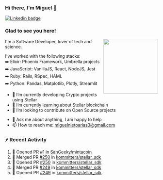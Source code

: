 ### Hi there, I'm Miguel 👋

<a href="https://linkedin.com/in/miguelnietoa/" target="_blank" rel="noopener noreferrer">
  <img src="https://img.shields.io/badge/-LinkedIn-0e76a8?style=flat-square&logo=Linkedin&logoColor=white" alt="Linkedin badge">
</a>
<!-- [![Website Badge](https://img.shields.io/badge/Website-3b5998?style=flat-square&logo=google-chrome&logoColor=white)](#notavailablenow#) 

<img src="https://i.imgur.com/tbrLrt5.gif" width=400 alt="Coding GIF" align="right"/>
-->


### Glad to see you here!
<a href="https://github.com/miguelnietoa"><img src="https://github-readme-stats.vercel.app/api?username=miguelnietoa&show_icons=true&hide_border=true&count_private=true&include_all_commits=true&theme=tokyonight" height="180em" align="right"/></a>
I'm a Software Developer, lover of tech and science. 

I've worked with the following stacks:\
➡️ Elixir: Phoenix Framework, Umbrella projects\
➡️ JavaScript: VanillaJS, React, NodeJS, Jest\
➡️ Ruby: Rails, RSpec, HAML\
➡️ Python: Pandas, Matplotlib, Plotly, Streamlit

- 🔭 I’m currently developing Crypto projects using Stellar
- 🌱 I’m currently learning about Stellar blockchain
- 👯 I’m looking to contribute on Open Source projects
<!-- 
- 😄 I just finished a Machine Learning course! 
- 🤔 I’m looking for help with ...
-->
- 💬 Ask me about anything, I am happy to help
- 📫 How to reach me: miguelnietoarias3@gmail.com

### ⚡ Recent Activity

<!--START_SECTION:activity-->
1. 💪 Opened PR [#1](https://github.com/SanGeeky/mintacoin/pull/1) in [SanGeeky/mintacoin](https://github.com/SanGeeky/mintacoin)
2. 🎉 Merged PR [#250](https://github.com/kommitters/stellar_sdk/pull/250) in [kommitters/stellar_sdk](https://github.com/kommitters/stellar_sdk)
3. 💪 Opened PR [#250](https://github.com/kommitters/stellar_sdk/pull/250) in [kommitters/stellar_sdk](https://github.com/kommitters/stellar_sdk)
4. 🎉 Merged PR [#249](https://github.com/kommitters/stellar_sdk/pull/249) in [kommitters/stellar_sdk](https://github.com/kommitters/stellar_sdk)
5. 💪 Opened PR [#249](https://github.com/kommitters/stellar_sdk/pull/249) in [kommitters/stellar_sdk](https://github.com/kommitters/stellar_sdk)
<!--END_SECTION:activity-->
